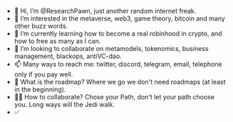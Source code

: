 - 👋 Hi, I’m @ResearchPawn, just another random internet freak.
- 👀 I’m interested in the metaverse, web3, game theory, bitcoin and many other buzz words.
- 🌱 I’m currently learning how to become a real robinhood in crypto, and how to free as many as I can.
- 💞️ I’m looking to collaborate on metamodels, tokenomics, business management, blackops, antiVC-dao.
- 📫 Many ways to reach me: twitter, discord, telegram, email, telephone only if you pay well.
- 🎯 What is the roadmap? Where we go we don't need roadmaps (at least in the beginning).
- 💪🏼 How to collaborate? Chose your Path, don't let your path choose you. Long ways will the Jedi walk.
- ✅ 
<!---

--->

